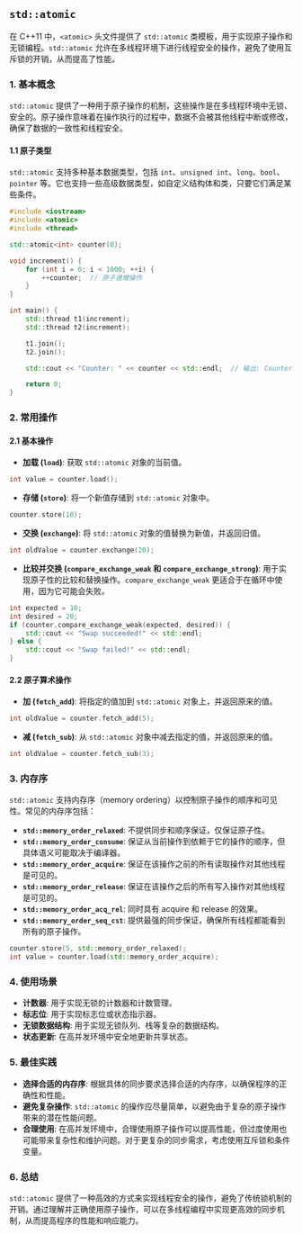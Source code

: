 ## `std::atomic`

在 C++11 中，`<atomic>` 头文件提供了 `std::atomic` 类模板，用于实现原子操作和无锁编程。`std::atomic` 允许在多线程环境下进行线程安全的操作，避免了使用互斥锁的开销，从而提高了性能。

### 1. **基本概念**

`std::atomic` 提供了一种用于原子操作的机制，这些操作是在多线程环境中无锁、安全的。原子操作意味着在操作执行的过程中，数据不会被其他线程中断或修改，确保了数据的一致性和线程安全。

#### 1.1 原子类型

`std::atomic` 支持多种基本数据类型，包括 `int`、`unsigned int`、`long`、`bool`、`pointer` 等。它也支持一些高级数据类型，如自定义结构体和类，只要它们满足某些条件。

```cpp
#include <iostream>
#include <atomic>
#include <thread>

std::atomic<int> counter(0);

void increment() {
    for (int i = 0; i < 1000; ++i) {
        ++counter;  // 原子递增操作
    }
}

int main() {
    std::thread t1(increment);
    std::thread t2(increment);

    t1.join();
    t2.join();

    std::cout << "Counter: " << counter << std::endl;  // 输出: Counter: 2000

    return 0;
}
```

### 2. **常用操作**

#### 2.1 基本操作

- **加载 (`load`)**: 获取 `std::atomic` 对象的当前值。

```cpp
int value = counter.load();
```

- **存储 (`store`)**: 将一个新值存储到 `std::atomic` 对象中。

```cpp
counter.store(10);
```

- **交换 (`exchange`)**: 将 `std::atomic` 对象的值替换为新值，并返回旧值。

```cpp
int oldValue = counter.exchange(20);
```

- **比较并交换 (`compare_exchange_weak` 和 `compare_exchange_strong`)**: 用于实现原子性的比较和替换操作。`compare_exchange_weak` 更适合于在循环中使用，因为它可能会失败。

```cpp
int expected = 10;
int desired = 20;
if (counter.compare_exchange_weak(expected, desired)) {
    std::cout << "Swap succeeded!" << std::endl;
} else {
    std::cout << "Swap failed!" << std::endl;
}
```

#### 2.2 原子算术操作

- **加 (`fetch_add`)**: 将指定的值加到 `std::atomic` 对象上，并返回原来的值。

```cpp
int oldValue = counter.fetch_add(5);
```

- **减 (`fetch_sub`)**: 从 `std::atomic` 对象中减去指定的值，并返回原来的值。

```cpp
int oldValue = counter.fetch_sub(3);
```

### 3. **内存序**

`std::atomic` 支持内存序（memory ordering）以控制原子操作的顺序和可见性。常见的内存序包括：

- **`std::memory_order_relaxed`**: 不提供同步和顺序保证，仅保证原子性。
- **`std::memory_order_consume`**: 保证从当前操作到依赖于它的操作的顺序，但具体语义可能取决于编译器。
- **`std::memory_order_acquire`**: 保证在该操作之前的所有读取操作对其他线程是可见的。
- **`std::memory_order_release`**: 保证在该操作之后的所有写入操作对其他线程是可见的。
- **`std::memory_order_acq_rel`**: 同时具有 acquire 和 release 的效果。
- **`std::memory_order_seq_cst`**: 提供最强的同步保证，确保所有线程都能看到所有的原子操作。

```cpp
counter.store(5, std::memory_order_relaxed);
int value = counter.load(std::memory_order_acquire);
```

### 4. **使用场景**

- **计数器**: 用于实现无锁的计数器和计数管理。
- **标志位**: 用于实现标志位或状态指示器。
- **无锁数据结构**: 用于实现无锁队列、栈等复杂的数据结构。
- **状态更新**: 在高并发环境中安全地更新共享状态。

### 5. **最佳实践**

- **选择合适的内存序**: 根据具体的同步要求选择合适的内存序，以确保程序的正确性和性能。
- **避免复杂操作**: `std::atomic` 的操作应尽量简单，以避免由于复杂的原子操作带来的潜在性能问题。
- **合理使用**: 在高并发环境中，合理使用原子操作可以提高性能，但过度使用也可能带来复杂性和维护问题。对于更复杂的同步需求，考虑使用互斥锁和条件变量。

### 6. **总结**

`std::atomic` 提供了一种高效的方式来实现线程安全的操作，避免了传统锁机制的开销。通过理解并正确使用原子操作，可以在多线程编程中实现更高效的同步机制，从而提高程序的性能和响应能力。